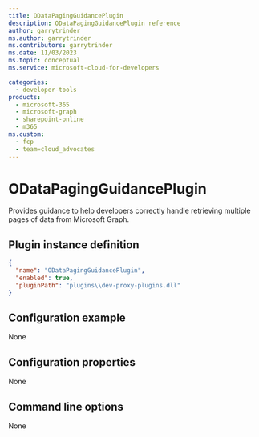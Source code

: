 ```yaml
---
title: ODataPagingGuidancePlugin
description: ODataPagingGuidancePlugin reference
author: garrytrinder
ms.author: garrytrinder
ms.contributors: garrytrinder
ms.date: 11/03/2023
ms.topic: conceptual
ms.service: microsoft-cloud-for-developers

categories:
  - developer-tools
products:
  - microsoft-365
  - microsoft-graph
  - sharepoint-online
  - m365
ms.custom:
  - fcp
  - team=cloud_advocates
---
```


# ODataPagingGuidancePlugin

Provides guidance to help developers correctly handle retrieving multiple pages of data from Microsoft Graph.

## Plugin instance definition

```json
{
  "name": "ODataPagingGuidancePlugin",
  "enabled": true,
  "pluginPath": "plugins\\dev-proxy-plugins.dll"
}
```

## Configuration example

None

## Configuration properties

None

## Command line options

None
